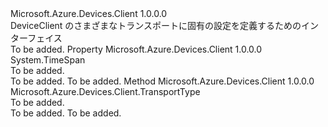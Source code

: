 <Type Name="ITransportSettings" FullName="Microsoft.Azure.Devices.Client.ITransportSettings">
  <TypeSignature Language="C#" Value="public interface ITransportSettings" />
  <TypeSignature Language="ILAsm" Value=".class public interface auto ansi abstract ITransportSettings" />
  <TypeSignature Language="DocId" Value="T:Microsoft.Azure.Devices.Client.ITransportSettings" />
  <TypeSignature Language="VB.NET" Value="Public Interface ITransportSettings" />
  <TypeSignature Language="F#" Value="type ITransportSettings = interface" />
  <AssemblyInfo>
    <AssemblyName>Microsoft.Azure.Devices.Client</AssemblyName>
    <AssemblyVersion>1.0.0.0</AssemblyVersion>
  </AssemblyInfo>
  <Interfaces />
  <Docs>
    <summary>
            DeviceClient のさまざまなトランスポートに固有の設定を定義するためのインターフェイス
            </summary>
    <remarks>To be added.</remarks>
  </Docs>
  <Members>
    <Member MemberName="DefaultReceiveTimeout">
      <MemberSignature Language="C#" Value="public TimeSpan DefaultReceiveTimeout { get; }" />
      <MemberSignature Language="ILAsm" Value=".property instance valuetype System.TimeSpan DefaultReceiveTimeout" />
      <MemberSignature Language="DocId" Value="P:Microsoft.Azure.Devices.Client.ITransportSettings.DefaultReceiveTimeout" />
      <MemberSignature Language="VB.NET" Value="Public ReadOnly Property DefaultReceiveTimeout As TimeSpan" />
      <MemberSignature Language="F#" Value="member this.DefaultReceiveTimeout : TimeSpan" Usage="Microsoft.Azure.Devices.Client.ITransportSettings.DefaultReceiveTimeout" />
      <MemberType>Property</MemberType>
      <AssemblyInfo>
        <AssemblyName>Microsoft.Azure.Devices.Client</AssemblyName>
        <AssemblyVersion>1.0.0.0</AssemblyVersion>
      </AssemblyInfo>
      <ReturnValue>
        <ReturnType>System.TimeSpan</ReturnType>
      </ReturnValue>
      <Docs>
        <summary>To be added.</summary>
        <value>To be added.</value>
        <remarks>To be added.</remarks>
      </Docs>
    </Member>
    <Member MemberName="GetTransportType">
      <MemberSignature Language="C#" Value="public Microsoft.Azure.Devices.Client.TransportType GetTransportType ();" />
      <MemberSignature Language="ILAsm" Value=".method public hidebysig newslot virtual instance valuetype Microsoft.Azure.Devices.Client.TransportType GetTransportType() cil managed" />
      <MemberSignature Language="DocId" Value="M:Microsoft.Azure.Devices.Client.ITransportSettings.GetTransportType" />
      <MemberSignature Language="VB.NET" Value="Public Function GetTransportType () As TransportType" />
      <MemberSignature Language="F#" Value="abstract member GetTransportType : unit -&gt; Microsoft.Azure.Devices.Client.TransportType" Usage="iTransportSettings.GetTransportType " />
      <MemberType>Method</MemberType>
      <AssemblyInfo>
        <AssemblyName>Microsoft.Azure.Devices.Client</AssemblyName>
        <AssemblyVersion>1.0.0.0</AssemblyVersion>
      </AssemblyInfo>
      <ReturnValue>
        <ReturnType>Microsoft.Azure.Devices.Client.TransportType</ReturnType>
      </ReturnValue>
      <Parameters />
      <Docs>
        <summary>To be added.</summary>
        <returns>To be added.</returns>
        <remarks>To be added.</remarks>
      </Docs>
    </Member>
  </Members>
</Type>